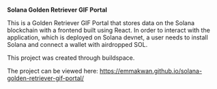 <b>Solana Golden Retriever GIF Portal</b>

This is a Golden Retriever GIF Portal that stores data on the Solana blockchain with a frontend built using React. In order to interact with the application, which is deployed on Solana devnet, a user needs to install Solana and connect a wallet with airdropped SOL. 

This project was created through buildspace.

The project can be viewed here:
https://emmakwan.github.io/solana-golden-retriever-gif-portal/
